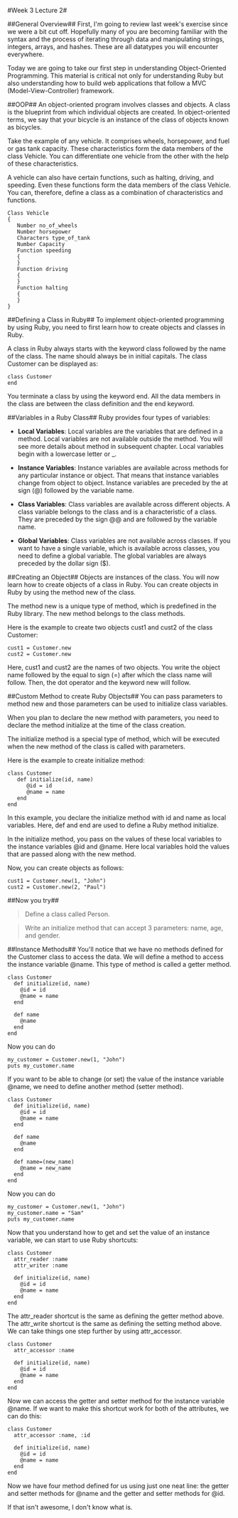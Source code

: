 #Week 3 Lecture 2#

##General Overview##
First, I'm going to review last week's exercise since we were a bit cut off. Hopefully many of you are becoming familiar with the syntax and the process of iterating through data and manipulating strings, integers, arrays, and hashes. These are all datatypes you will encounter everywhere.

Today we are going to take our first step in understanding Object-Oriented Programming. This material is critical not only for understanding Ruby but also understanding how to build web applications that follow a MVC (Model-View-Controller) framework.

##OOP##
An object-oriented program involves classes and objects. A class is the blueprint from which individual objects are created. In object-oriented terms, we say that your bicycle is an instance of the class of objects known as bicycles.

Take the example of any vehicle. It comprises wheels, horsepower, and fuel or gas tank capacity. These characteristics form the data members of the class Vehicle. You can differentiate one vehicle from the other with the help of these characteristics.

A vehicle can also have certain functions, such as halting, driving, and speeding. Even these functions form the data members of the class Vehicle. You can, therefore, define a class as a combination of characteristics and functions.

```
Class Vehicle
{
   Number no_of_wheels
   Number horsepower
   Characters type_of_tank
   Number Capacity
   Function speeding
   {
   }
   Function driving
   {
   }
   Function halting
   {
   }
}
```

##Defining a Class in Ruby##
To implement object-oriented programming by using Ruby, you need to first learn how to create objects and classes in Ruby.

A class in Ruby always starts with the keyword class followed by the name of the class. The name should always be in initial capitals. The class Customer can be displayed as:

```
class Customer
end
```
You terminate a class by using the keyword end. All the data members in the class are between the class definition and the end keyword.

##Variables in a Ruby Class##
Ruby provides four types of variables:

* **Local Variables**: Local variables are the variables that are defined in a method. Local variables are not available outside the method. You will see more details about method in subsequent chapter. Local variables begin with a lowercase letter or _.

* **Instance Variables**: Instance variables are available across methods for any particular instance or object. That means that instance variables change from object to object. Instance variables are preceded by the at sign (@) followed by the variable name.

* **Class Variables**: Class variables are available across different objects. A class variable belongs to the class and is a characteristic of a class. They are preceded by the sign @@ and are followed by the variable name.

* **Global Variables**: Class variables are not available across classes. If you want to have a single variable, which is available across classes, you need to define a global variable. The global variables are always preceded by the dollar sign ($).

##Creating an Object##
Objects are instances of the class. You will now learn how to create objects of a class in Ruby. You can create objects in Ruby by using the method new of the class.

The method new is a unique type of method, which is predefined in the Ruby library. The new method belongs to the class methods.

Here is the example to create two objects cust1 and cust2 of the class Customer:

```
cust1 = Customer.new
cust2 = Customer.new
```
Here, cust1 and cust2 are the names of two objects. You write the object name followed by the equal to sign (=) after which the class name will follow. Then, the dot operator and the keyword new will follow.

##Custom Method to create Ruby Objects##
You can pass parameters to method new and those parameters can be used to initialize class variables.

When you plan to declare the new method with parameters, you need to declare the method initialize at the time of the class creation.

The initialize method is a special type of method, which will be executed when the new method of the class is called with parameters.

Here is the example to create initialize method:
```
class Customer
   def initialize(id, name)
      @id = id
      @name = name
   end
end
```

In this example, you declare the initialize method with id and name as local variables. Here, def and end are used to define a Ruby method initialize.

In the initialize method, you pass on the values of these local variables to the instance variables @id and @name. Here local variables hold the values that are passed along with the new method.

Now, you can create objects as follows:

```
cust1 = Customer.new(1, "John")
cust2 = Customer.new(2, "Paul")
```

##Now you try##
>Define a class called Person.

>Write an initialize method that can accept 3 parameters: name, age, and gender.

##Instance Methods##
You'll notice that we have no methods defined for the Customer class to access the data. We will define a method to access the instance variable @name. This type of method is called a getter method.

```
class Customer
  def initialize(id, name)
    @id = id
    @name = name
  end

  def name
    @name
  end
end
```

Now you can do
```
my_customer = Customer.new(1, "John")
puts my_customer.name
```

If you want to be able to change (or set) the value of the instance variable @name, we need to define another method (setter method).

```
class Customer
  def initialize(id, name)
    @id = id
    @name = name
  end

  def name
    @name
  end

  def name=(new_name)
    @name = new_name
  end
end
```

Now you can do
```
my_customer = Customer.new(1, "John")
my_customer.name = "Sam"
puts my_customer.name
```

Now that you understand how to get and set the value of an instance variable, we can start to use Ruby shortcuts:

```
class Customer
  attr_reader :name
  attr_writer :name

  def initialize(id, name)
    @id = id
    @name = name
  end
end
```

The attr_reader shortcut is the same as defining the getter method above. The attr_write shortcut is the same as defining the setting method above. We can take things one step further by using attr_accessor.

```
class Customer
  attr_accessor :name

  def initialize(id, name)
    @id = id
    @name = name
  end
end
```

Now we can access the getter and setter method for the instance variable @name. If we want to make this shortcut work for both of the attributes, we can do this:

```
class Customer
  attr_accessor :name, :id

  def initialize(id, name)
    @id = id
    @name = name
  end
end
```

Now we have four method defined for us using just one neat line: the getter and setter methods for @name and the getter and setter methods for @id.

If that isn't awesome, I don't know what is.
